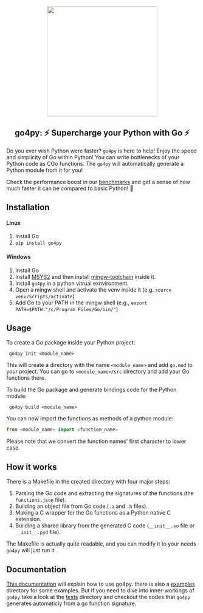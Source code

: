 <div style="text-align: center;">
<img src="docs/img/go4py.png" width="290" style=""/>
<h2> go4py: ⚡ Supercharge your Python with Go ⚡ </h2>
</div>

Do you ever wish Python were faster? `go4py` is here to help!
Enjoy the speed and simplicity of Go within Python! You can write bottlenecks of your Python code as CGo functions. The `go4py` will automatically generate a Python module from it for you!

Check the performance boost in our [benchmarks](docs/benchmark.md) and get a sense of how much faster it can be compared to basic Python! 🚀


## Installation
#### Linux
 1. Install Go
 2. `pip install go4py`
#### Windows
 1. Install Go
 2. Install [MSYS2](https://www.msys2.org/) and then install [mingw-toolchain](https://packages.msys2.org/groups/mingw-w64-x86_64-toolchain) inside it.
 3. Install `go4py` in a python vitrual exnvironment.
 4. Open a mingw shell and activate the venv inside it (e.g. `source venv/Scripts/activate`)
 5. Add Go to your PATH in the mingw shell (e.g., `export PATH=$PATH:"/c/Program Files/Go/bin/"`)


## Usage
 To create a Go package inside your Python project:
```shell
 go4py init <module_name>
```
 This will create a directory with the name `<module_name>` and add `go.mod` to your project.
 You can go to `<module_name>/src` directory and add your Go functions there.

 To build the Go package and generate bindings code for the Python module:
```shell
 go4py build <module_name>
```

You can now import the functions as methods of a python module:
```python
from <module_name> import <function_name>
```
Please note that we convert the function names' first character to lower case.

## How it works
There is a Makefile in the created directory with four major steps:
1. Parsing the Go code and extracting the signatures of the functions (the `functions.json` file).
2. Building an object file from Go code (`.a` and `.h` files).
3. Making a C wrapper for the Go functions as a Python native C extension.
4. Building a shared library from the generated C code (`__init__.so` file or `__init__.pyd` file).

The Makefile is actually quite readable, and you can modify it to your needs `go4py` will just run it 

## Documentation
[This documentation](docs/documentation.md) will explain how to use go4py. there is also a [examples](examples) directory for some examples. But if you need to dive into inner-workings of `go4py` take a look at the [tests](tests) directory and checkout the codes that `go4py` generates automaticly from a go function signature.

